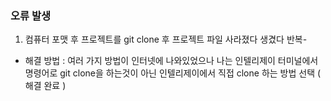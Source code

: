 ### 오류 발생
1. 컴퓨터 포맷 후 프로젝트를 git clone 후 프로젝트 파일 사라졌다 생겼다 반복-
- 해결 방법 : 여러 가지 방법이 인터넷에 나와있었으나 나는 인텔리제이 터미널에서 명령어로 git clone을 하는것이 아닌 인텔리제이에서 직접 clone 하는 방법 선택 ( 해결 완료 )
